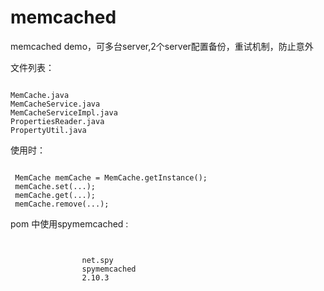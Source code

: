 memcached
=========

memcached demo，可多台server,2个server配置备份，重试机制，防止意外

文件列表：
<pre><code>
MemCache.java
MemCacheService.java
MemCacheServiceImpl.java
PropertiesReader.java
PropertyUtil.java
</code></pre>
使用时：
<pre><code>
 MemCache memCache = MemCache.getInstance();
 memCache.set(...);
 memCache.get(...);
 memCache.remove(...);
</code></pre>
pom 中使用spymemcached :
<pre><code>
 <dependency>
			    <groupId>net.spy</groupId>
			    <artifactId>spymemcached</artifactId>
			    <version>2.10.3</version>
			</dependency>
</code></pre
